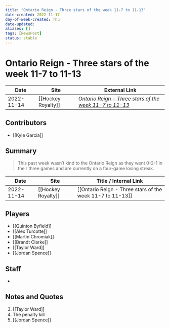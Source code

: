 ```yaml
---
title: "Ontario Reign - Three stars of the week 11-7 to 11-13"
date-created: 2022-11-17
day-of-week-created: Thu
date-updated: 
aliases: []
tags: [NewsPost]
status: stable
---
```


# Ontario Reign - Three stars of the week 11-7 to 11-13

| Date       | Site               | External Link                                                                                                                                        |
| ---------- | ------------------ | ---------------------------------------------------------------------------------------------------------------------------------------------------- |
| 2022-11-14 | [[Hockey Royalty]] | [*Ontario Reign - Three stars of the week 11-7 to 11-13*](https://hockeyroyalty.com/2022/11/14/ontario-reign-three-stars-of-the-week-11-7-to-11-13/) |

## Contributors
- [[Kyle Garcia]]

## Summary
> This past week wasn’t kind to the Ontario Reign as they went 0-2-1 in their three games and are currently on a four-game losing streak.

| Date       | Site               | Title / Internal Link                                     |
| ---------- | ------------------ | --------------------------------------------------------- |
| 2022-11-14 | [[Hockey Royalty]] | [[Ontario Reign - Three stars of the week 11-7 to 11-13]] |

## Players
- [[Quinton Byfield]]
- [[Alex Turcotte]]
- [[Martin Chromiak]]
- [[Brandt Clarke]]
- [[Taylor Ward]]
- [[Jordan Spence]]

## Staff
- 

## Notes and Quotes
3) [[Taylor Ward]]
2) The penalty kill
1) [[Jordan Spence]]

